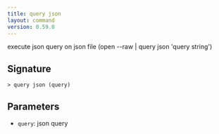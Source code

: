```yaml
---
title: query json
layout: command
version: 0.59.0
---
```


execute json query on json file (open --raw <file> | query json 'query string')

## Signature

```> query json (query)```

## Parameters

 -  `query`: json query

